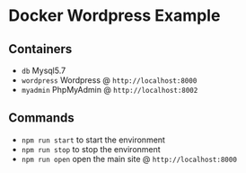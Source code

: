 Docker Wordpress Example
========================


## Containers

* `db` Mysql5.7
* `wordpress` Wordpress @ `http://localhost:8000`
* `myadmin` PhpMyAdmin @ `http://localhost:8002`

## Commands

* `npm run start` to start the environment
* `npm run stop` to stop the environment
* `npm run open` open the main site @ `http://localhost:8000`






